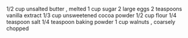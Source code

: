 1/2 cup unsalted butter , melted
1 cup sugar
2 large eggs
2 teaspoons vanilla extract
1/3 cup unsweetened cocoa powder
1/2 cup flour
1/4 teaspoon salt
1/4 teaspoon baking powder
1 cup walnuts , coarsely chopped